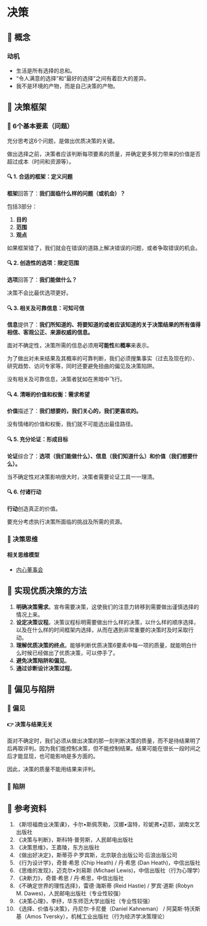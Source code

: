 # 决策

## :pushpin: 概念

### 动机

- 生活是所有选择的总和。
- “令人满意的选择”和“最好的选择”之间有着巨大的差异。
- 我不是环境的产物，而是自己决策的产物。

## :pushpin: 决策框架

### :triangular_flag_on_post: 6个基本要素（问题）

充分思考这6个问题，是做出优质决策的关键。

做出选择之前，决策者应该判断每项要素的质量，并确定更多努力带来的价值是否超过成本（时间和资源等）。

#### :mag: 1. 合适的框架：定义问题

**框架**回答了：**我们面临什么样的问题（或机会）？**

包括3部分：

1. **目的**
2. **范围**
3. **观点**

如果框架错了，我们就会在错误的道路上解决错误的问题，或者争取错误的机会。

#### :mag: 2. 创造性的选项：限定范围

**选项**回答了：**我们能做什么？**

决策不会比最优选项更好。

#### :mag: 3. 相关及可靠信息：可知可信

**信息**提供了：**我们所知道的、将要知道的或者应该知道的关于决策结果的所有值得相信、客观公正、来源权威的信息。**

面对不确定性，决策所需的信息必须用**可能性**和**概率**来表示。

为了做出对未来结果及其概率的可靠判断，我们必须搜集事实（过去及现在的）、研究趋势、访问专家等，同时还要避免扭曲的偏见及决策陷阱。

没有相关及可靠信息，决策者犹如在黑暗中飞行。

#### :mag: 4. 清晰的价值和权衡：需求希望

**价值**描述了：**我们想要的，我们关心的，我们更喜欢的。**

没有情绪的价值和权衡，我们就不可能选出最佳路径。

#### :mag: 5. 充分论证：形成目标

**论证**综合了：**选项（我们能做什么）、信息（我们知道什么）和价值（我们想要什么）。**

当不确定性对决策影响很大时，决策者需要论证工具一一理清。

#### :mag: 6. 付诸行动

**行动**创造真正的价值。

要充分考虑执行决策所面临的挑战及所需的资源。

### :triangular_flag_on_post: 决策思维

#### 相关思维模型

- [内心董事会](https://github.com/anchem/Knowledge/blob/main/thoughts/model/innerboard.md)

## :pushpin: 实现优质决策的方法

1. **明确决策需求**。宣布需要决策，这使我们的注意力转移到需要做出谨慎选择的情况上来。
2. **设定决策议程**。决策议程标明需要做出什么样的决策，以什么样的顺序选择，以及在什么样的时间框架内选择，从而在遇到非常重要的决策时及时采取行动。
3. **理解优质决策的终点**。能够判断优质决策6要素中每一项的质量，就能明白什么时候已经做出了优质决策，可以停手了。
4. **避免决策陷阱和偏见**。
5. **通过诊断设计决策过程**。

## :pushpin: 偏见与陷阱

### :triangular_flag_on_post: 偏见

#### :point_right: 决策与结果无关

面对不确定时，我们必须从做出决策的那一刻判断决策的质量，而不是待结果明了后再取评判。因为我们能控制决策，但不能控制结果。结果可能在很长一段时间之后才能显现，也可能影响是多方面的。

因此，决策的质量不能用结果来评判。

### :triangular_flag_on_post: 陷阱

## :pushpin: 参考资料

1. 《斯坦福商业决策课》，卡尔•斯佩茨勒，汉娜•温特，珍妮弗•迈耶，湖南文艺出版社
2. 《决策与判断》，斯科特·普劳斯，人民邮电出版社
3. 《决策思维》，王嘉陵，东方出版社
4. 《做出好决定》，斯蒂芬·P·罗宾斯，北京联合出版公司·后浪出版公司
5. 《行为设计学》，奇普·希思 (Chip Heath) / 丹·希思 (Dan Heath)，中信出版社
6. 《思维的发现》，迈克尔•刘易斯 (Michael Lewis)，中信出版社（行为心理学）
7. 《决断力》，奇普·希思 / 丹·希思，中信出版社
8. 《不确定世界的理性选择》，雷德·海斯蒂 (Reid Hastie) / 罗宾·道斯 (Robyn M. Dawes)，人民邮电出版社（专业性较强）
9. 《决策心理》，李纾，华东师范大学出版社（专业性较强）
10. 《选择、价值与决策》，丹尼尔·卡尼曼（Daniel Kahneman） / 阿莫斯·特沃斯基（Amos Tversky），机械工业出版社（行为经济学决策理论）
